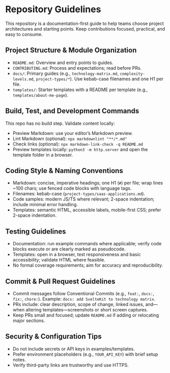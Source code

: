 # Repository Guidelines

This repository is a documentation-first guide to help teams choose project architectures and starting points. Keep contributions focused, practical, and easy to consume.

## Project Structure & Module Organization

- `README.md`: Overview and entry points to guides.
- `CONTRIBUTING.md`: Process and expectations; read before PRs.
- `docs/`: Primary guides (e.g., `technology-matrix.md`, `complexity-levels.md`, `project-types/*`). Use kebab-case filenames and one H1 per file.
- `templates/`: Starter templates with a README per template (e.g., `templates/about-me-page`).

## Build, Test, and Development Commands

This repo has no build step. Validate content locally:

- Preview Markdown: use your editor’s Markdown preview.
- Lint Markdown (optional): `npx markdownlint "**/*.md"`
- Check links (optional): `npx markdown-link-check -q README.md`
- Preview templates locally: `python3 -m http.server` and open the template folder in a browser.

## Coding Style & Naming Conventions

- Markdown: concise, imperative headings; one H1 (`#`) per file; wrap lines ~100 chars; use fenced code blocks with language tags.
- Filenames: kebab-case (`project-types/saas-applications.md`).
- Code samples: modern JS/TS where relevant; 2-space indentation; include minimal error handling.
- Templates: semantic HTML, accessible labels, mobile-first CSS; prefer 2-space indentation.

## Testing Guidelines

- Documentation: run example commands where applicable; verify code blocks execute or are clearly marked as pseudocode.
- Templates: open in a browser, test responsiveness and basic accessibility; validate HTML where feasible.
- No formal coverage requirements; aim for accuracy and reproducibility.

## Commit & Pull Request Guidelines

- Commit messages follow Conventional Commits (e.g., `feat:`, `docs:`, `fix:`, `chore:`). Example: `docs: add SvelteKit to technology matrix`.
- PRs include: clear description, scope of change, linked issues, and—when altering templates—screenshots or short screen captures.
- Keep PRs small and focused; update `README.md` if adding or relocating major sections.

## Security & Configuration Tips

- Do not include secrets or API keys in examples/templates.
- Prefer environment placeholders (e.g., `YOUR_API_KEY`) with brief setup notes.
- Verify third-party links are trustworthy and use HTTPS.
